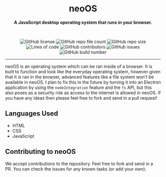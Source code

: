 <div align="center">

# **neoOS**
  
**A JavaScript desktop operating system that runs in your browser.**
  
  
<br>


  
![GitHub license](https://img.shields.io/github/license/Neo-Creations/neoOS?style=for-the-badge) ![GitHub repo file count](https://img.shields.io/github/directory-file-count/Neo-Creations/neoOS?style=for-the-badge) ![GitHub repo size](https://img.shields.io/github/repo-size/Neo-Creations/neoOS?style=for-the-badge) ![Lines of code](https://img.shields.io/tokei/lines/github/Neo-Creations/neoOS?style=for-the-badge) ![GitHub contributors](https://img.shields.io/github/contributors/Neo-Creations/neoOS?style=for-the-badge) ![GitHub issues](https://img.shields.io/github/issues-raw/Neo-Creations/neoOS?style=for-the-badge) ![GitHub build number](https://img.shields.io/badge/dynamic/json?label=Builds&query=%24.length&url=https%3A%2F%2Fapi.github.com%2Frepos%2FNeo-Creations%2FneoOS%2Fcommits&style=for-the-badge)
  
* * *
</div>

neoOS is an operating system which can be ran inside of a browser. It is built to function and look like the everyday operating system, however given that it is ran in the browser, advanced features like a file system won't be available in neoOS. I plan to fix this in the future by turning it into an Electron application by using the `nodeIntegration` feature and the `fs` API, but this also poses as a security risk as access to the internet is allowed in neoOS. If you have any ideas then please feel free to fork and send in a pull request!

## Languages Used
- HTML
- CSS
- JavaScript
  
## Contributing to neoOS
We accept contributions to the repository. Feel free to fork and send in a PR. You can check the issues for any known tasks (or add your own).
